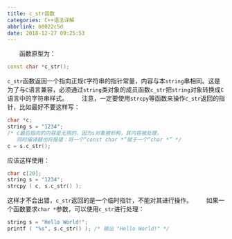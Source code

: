 ```yaml
---
title: c_str函数
categories: C++语法详解
abbrlink: b0022c5d
date: 2018-12-27 09:25:53
---
```

&emsp;&emsp;函数原型为：<!--more-->

``` cpp
const char *c_str();
```

`c_str`函数返回一个指向正规`C`字符串的指针常量，内容与本`string`串相同。这是为了与`C`语言兼容，必须通过`string`类对象的成员函数`c_str`把`string`对象转换成`C`语言中的字符串样式。
&emsp;&emsp;注意，一定要使用`strcpy`等函数来操作`c_str`返回的指针，比如最好不要这样写：

``` cpp
char *c;
string s = "1234";
/* c最后指向的内容是无用的，因为s对象被析构，其内容被处理，
   同时编译器也将报错：将一个“const char *”赋于一个“char *” */
c = s.c_str();
```

应该这样使用：

``` cpp
char c[20];
string s = "1234";
strcpy ( c, s.c_str() );
```

这样才不会出错，`c_str`返回的是一个临时指针，不能对其进行操作。
&emsp;&emsp;如果一个函数要求`char *`参数，可以使用`c_str`进行处理：

``` cpp
string s = "Hello World!";
printf ( "%s", s.c_str() ); /* 输出 "Hello World!" */
```